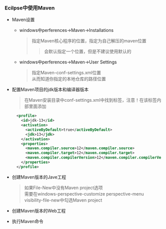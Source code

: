 ### Ecilpse中使用Maven
  + Maven设置
    + windows中perferences->Maven->Installations
      > 指定Maven核心程序的位置，指定为自己解压的maven位置
      >> 会默认指定一个位置，但是不建议使用默认的
    + windows中perferences->Maven->User Settings
      > 指定Maven-conf-settings.xml位置<br>
        从而知道你指定的本地仓库的路径位置
  + 配置Maven项目的jdk版本和编译器版本
    > 在Maven安装目录中conf-settings.xml中找到<profiles>标签，注意！在该标签内部里面添加
      ```xml
        <profile>  
          <id>jdk-13</id>    
          <activation>    
            <activeByDefault>true</activeByDefault>    
            <jdk>13</jdk>    
          </activation>    
          <properties>    
            <maven.compiler.source>12</maven.compiler.source>    
            <maven.compiler.target>12</maven.compiler.target>
            <maven.compiler.compilerVersion>12</maven.compiler.compilerVersion> 
          </properties>    
        </profile>
      ```
  + 创建Maven版本的Jave工程
    > 如果File-New中没有Maven project选项<br>需要在windows-perspective-customize perspective-menu visibility-file-new中勾选Maven project
  + 创建Maven版本的Web工程
  
  + 执行Maven命令

